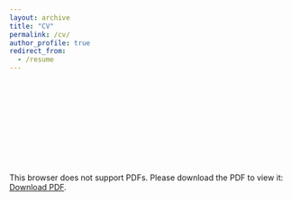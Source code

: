 ```yaml
---
layout: archive
title: "CV"
permalink: /cv/
author_profile: true
redirect_from:
  - /resume
---
```


<object data="files/cv.pdf" type="application/pdf" width="700px" height="700px">
    <embed src="https://ardee-reyes.github.io/files/cv.pdf">
        <p>This browser does not support PDFs. Please download the PDF to view it: <a href="https://ardee-reyes.github.io/files/cv.pdf">Download PDF</a>.</p>
    </embed>
</object>